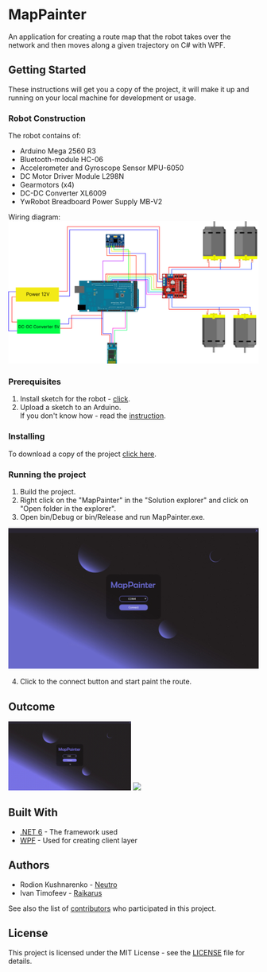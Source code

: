 # MapPainter
An application for creating a route map that the robot takes over the network and then moves along a given trajectory on C# with WPF.

## Getting Started
These instructions will get you a copy of the project, it will make it up and running on your local machine for development or usage.

### Robot Construction
The robot contains of:
* Arduino Mega 2560 R3
* Bluetooth-module HC-06
* Accelerometer and Gyroscope Sensor MPU-6050
* DC Motor Driver Module L298N
* Gearmotors (x4)
* DC-DC Converter XL6009
* YwRobot Breadboard Power Supply MB-V2

Wiring diagram:
![Wiring Diagram](https://raw.githubusercontent.com/Neutroo/Neutroo/main/Images/MapPainter/WiringDiagram.png)

### Prerequisites
1. Install sketch for the robot - [click](https://github.com/Neutroo/MapPainter/releases/download/1.0/4WheelRobot.zip).
2. Upload a sketch to an Arduino.\
If you don't know how - read the [instruction](https://www.dummies.com/article/technology/computers/hardware/arduino/how-to-upload-a-sketch-to-an-arduino-164738).

### Installing
To download a copy of the project [click here](https://github.com/neutroo/MapPainter/archive/refs/heads/master.zip).

### Running the project
1. Build the project.
2. Right click on the "MapPainter" in the "Solution explorer" and click on "Open folder in the explorer".
3. Open bin/Debug or bin/Release and run MapPainter.exe.

![ConnectPage](https://raw.githubusercontent.com/Neutroo/Neutroo/main/Images/MapPainter/Screenshot%202022-03-28%20222436.png)

4. Click to the connect button and start paint the route.

## Outcome
<div>
  <a>
    <img width="49%" src="https://raw.githubusercontent.com/Neutroo/Neutroo/main/Images/MapPainter/hexagon_program.gif"/>
    <img width="49%" src="https://raw.githubusercontent.com/Neutroo/Neutroo/main/Images/MapPainter/hexagon_robot.gif"/>
  </a>
</div>

## Built With
* [.NET 6](https://dotnet.microsoft.com/en-us/download/dotnet/6.0) - The framework used
* [WPF](https://docs.microsoft.com/ru-ru/visualstudio/designers/getting-started-with-wpf?view=vs-2022) - Used for creating client layer

## Authors
* Rodion Kushnarenko - [Neutro](https://github.com/Neutroo)
* Ivan Timofeev - [Raikarus](https://github.com/Raikarus)

See also the list of [contributors](https://github.com/Neutroo/MapPainter/graphs/contributors) who participated in this project.

## License
This project is licensed under the MIT License - see the [LICENSE](https://github.com/neutroo/MapPainter/blob/master/LICENSE) file for details.
